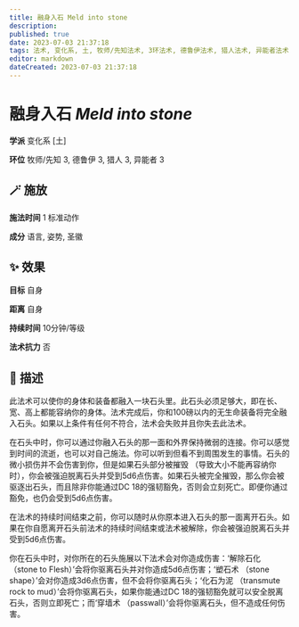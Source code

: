 ```yaml
---
title: 融身入石 Meld into stone
description: 
published: true
date: 2023-07-03 21:37:18
tags: 法术, 变化系, 土, 牧师/先知法术, 3环法术, 德鲁伊法术, 猎人法术, 异能者法术
editor: markdown
dateCreated: 2023-07-03 21:37:18
---
```


# **融身入石** *Meld into stone*

**学派** 变化系 \[土\] 

**环位** 牧师/先知 3, 德鲁伊 3, 猎人 3, 异能者 3

## 🪄 施放

**施法时间** 1 标准动作

**成分** 语言, 姿势, 圣徽

## ✨ 效果 

**目标** 自身 

**距离** 自身  

**持续时间** 10分钟/等级 

**法术抗力** 否

## 📖 描述

此法术可以使你的身体和装备都融入一块石头里。此石头必须足够大，即在长、宽、高上都能容纳你的身体。法术完成后，你和100磅以内的无生命装备将完全融入石头。如果以上条件有任何不符合，法术会失败并且你失去此法术。

在石头中时，你可以通过你融入石头的那一面和外界保持微弱的连接。你可以感觉到时间的流逝，也可以对自己施法。你可以听到但看不到周围发生的事情。石头的微小损伤并不会伤害到你，但是如果石头部分被摧毁 （导致大小不能再容纳你时），你会被强迫脱离石头并受到5d6点伤害。如果石头被完全摧毁，那么你会被驱逐出石头，而且除非你能通过DC 18的强韧豁免，否则会立刻死亡。即便你通过豁免，也仍会受到5d6点伤害。

在法术的持续时间结束之前，你可以随时从你原本进入石头的那一面离开石头。如果在你自愿离开石头前法术的持续时间结束或法术被解除，你会被强迫脱离石头并受到5d6点伤害。

你在石头中时，对你所在的石头施展以下法术会对你造成伤害：‘解除石化 （stone to Flesh）’会将你驱离石头并对你造成5d6点伤害；‘塑石术 （stone shape）’会对你造成3d6点伤害，但不会将你驱离石头；‘化石为泥 （transmute rock to mud）’会将你驱离石头，如果你能通过DC 18的强韧豁免就可以安全脱离石头，否则立即死亡；而‘穿墙术 （passwall）’会将你驱离石头，但不造成任何伤害。
    